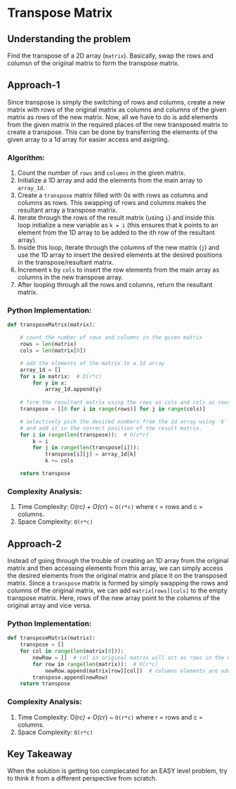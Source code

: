 # Transpose Matrix

## Understanding the problem
Find the transpose of a 2D array (```matrix```). Basically, swap the rows and columsn of the original matrix to form the transpose matrix.

## Approach-1
Since transpose is simply the switching of rows and columns, create a new matrix with rows of the original matrix as columns and columns of the given matrix as rows of the new matrix. Now, all we have to do is add elements from the given matrix in the required places of the new transposed matrix to create a transpose. This can be done by transferring the elements of the given array to a 1d array for easier access and asigning.

### Algorithm:
1. Count the number of ```rows``` and ```columns``` in the given matrix.
2. Initialize a 1D array and add the elements from the main array to ```array_1d```.
3. Create a ```transpose``` matrix filled with 0s with rows as columns and columns as rows. This swapping of rows and columns makes the resultant array a transpose matrix.
4. Iterate through the rows of the result matrix (using ```i```) and inside this loop initialize a new variable as ```k = i``` (this ensures that k points to an element from the 1D array to be added to the ith row of the resultant array).
5. Inside this loop, iterate through the columns of the new matrix (```j```)  and use the 1D array to insert the desired elements at the desired positions in the transpose/resultant matrix.
6. Increment ```k``` by ```cols``` to insert the row elements from the main array as columns in the new transpose array.
7. After looping through all the rows and columns, return the resultant matrix.

### Python Implementation:
```python
def transposeMatrix(matrix):

    # count the number of rows and columns in the given matrix
    rows = len(matrix)
    cols = len(matrix[0])

    # add the elements of the matrix to a 1d array
    array_1d = []
    for x in matrix:  # O(r*c)
        for y in x:
            array_1d.append(y)
    
    # form the resultant matrix using the rows as cols and cols as rows
    transpose = [[0 for i in range(rows)] for j in range(cols)]

    # selectively pick the desired numbers from the 1d array using 'k'
    # and add it in the correct position of the result matrix.
    for i in range(len(transpose)):  # O(c*r)
        k = i
        for j in range(len(transpose[i])):
            transpose[i][j] = array_1d[k]
            k += cols

    return transpose
```

### Complexity Analysis:
1. Time Complexity: O(r*c) + O(c*r) ~ ```O(r*c)``` where r = rows and c = columns.
2. Space Complexity: ```O(r*c)```

## Approach-2
Instead of going through the trouble of creating an 1D array from the original matrix and then accessing elements from this array, we can simply access the desired elements from the original matrix and place it on the transposed matrix. Since a ```transpose``` matrix is formed by simply swapping the rows and columns of the original matrix, we can add ```matrix[rows][cols]``` to the empty transpose matrix. Here, rows of the new array point to the columns of the original array and vice versa.

### Python Implementation:
```python
def transposeMatrix(matrix):
    transpose = []
    for col in range(len(matrix[0])): 
        newRow = []  # col in original matrix will act as rows in the new matrix
        for row in range(len(matrix)):  # O(r*c)
            newRow.append(matrix[row][col])  # columns elements are added to the row of the transpose matrix
        transpose.append(newRow)
    return transpose
```
### Complexity Analysis:
1. Time Complexity: O(r*c) + O(c*r) ~ ```O(r*c)``` where r = rows and c = columns.
2. Space Complexity: ```O(r*c)```

## Key Takeaway
When the solution is getting too complecated for an EASY level problem, try to think it from a different perspective from scratch.
